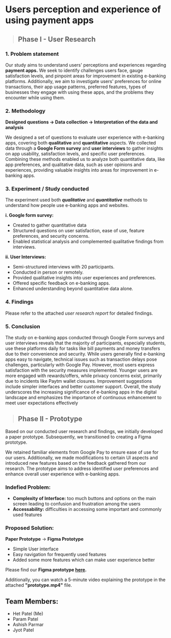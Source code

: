# Users perception and experience of using payment apps

> ## Phase I - User Research

### 1. Problem statement
Our study aims to understand users' perceptions and experiences regarding **payment apps.** We seek to identify challenges users face, gauge satisfaction levels, and pinpoint areas for improvement in existing e-banking platforms. Additionally, we aim to investigate users' preferences for online transactions, their app usage patterns, preferred features, types of businesses they engage with using these apps, and the problems they encounter while using them.

### 2. Methodology
**Designed questions -> Data collection -> Interpretation of the data and analysis**

We designed a set of questions to evaluate user experience with e-banking apps, covering both **qualitative** and **quantitative** aspects. We collected data through a **Google Form survey** and **user interviews** to gather insights on app usability, satisfaction levels, and specific user preferences. Combining these methods enabled us to analyze both quantitative data, like app preferences, and qualitative data, such as user opinions and experiences, providing valuable insights into areas for improvement in e-banking apps.


### 3. Experiment / Study conducted
The experiment used both **_qualitative_** and **_quantitative_** methods to understand how people use e-banking apps and websites.

  **i. Google form survey:**
   - Created to gather quantitative data
   - Structured questions on user satisfaction, ease of use, feature preferences, and security concerns.
   - Enabled statistical analysis and complemented qualitative findings from interviews.
     
  **ii. User Interviews:**
   - Semi-structured interviews with 20 participants.
   - Conducted in person or remotely.
   - Provided qualitative insights into user experiences and preferences.
   - Offered specific feedback on e-banking apps.
   - Enhanced understanding beyond quantitative data alone.

### 4. Findings
Please refer to the attached _user research report_ for detailed findings.

### 5. Conclusion
The study on e-banking apps conducted through Google Form surveys and user
interviews reveals that the majority of participants, especially students, use these
platforms daily for tasks like bill payments and money transfers due to their
convenience and security. While users generally find e-banking apps easy to navigate,
technical issues such as transaction delays pose challenges, particularly with Google
Pay. However, most users express satisfaction with the security measures
implemented. Younger users are more engaged with rewards/offers, while privacy
concerns exist, primarily due to incidents like Paytm wallet closures. Improvement
suggestions include simpler interfaces and better customer support. Overall, the study
underscores the increasing significance of e-banking apps in the digital landscape and
emphasizes the importance of continuous enhancement to meet user expectations
effectively

> ## Phase II - Prototype

Based on our conducted user research and findings, we initially developed a paper prototype. Subsequently, we transitioned to creating a Figma prototype.

We retained familiar elements from Google Pay to ensure ease of use for our users. Additionally, we made modifications to certain UI aspects and introduced new features based on the feedback gathered from our research. The prototype aims to address identified user preferences and enhance overall user experience with e-banking apps.

### Indefied Problem:
 - **Complexity of Interface:** too much buttons and options on the main screen leading to confusion and frustration among the users
 - **Accessability:** difficulties in accessing some important and commonly used features

### Proposed Solution:
   **Paper Prototype** -> **Figma Prototype**
 - Simple User interface
 - Easy navigation for frequently used features
 - Added some more features which can make user experience better

Please find our **Figma prototype [here](https://www.figma.com/design/rDXzljo6bVdXSdzgEvQiWT/HCI_Wireframe?node-id=0-1&t=jy7jPXhOXswcDRz0-0).** 

Additionally, you can watch a 5-minute video explaining the prototype in the attached **"prototype.mp4"** file.

## Team Members:
- Het Patel (Me)
- Param Patel
- Ashish Parmar
- Jyot Patel


